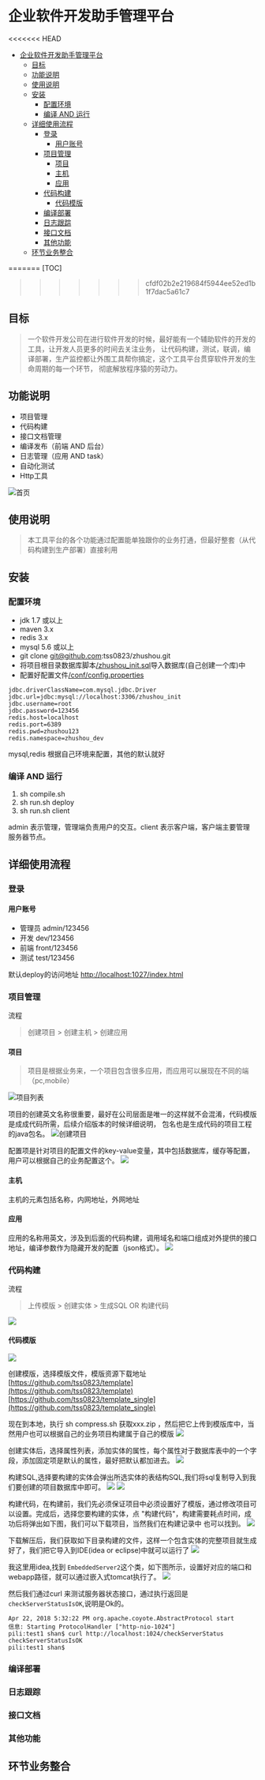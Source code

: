 # 企业软件开发助手管理平台

<<<<<<< HEAD
<!-- TOC -->

- [企业软件开发助手管理平台](#企业软件开发助手管理平台)
    - [目标](#目标)
    - [功能说明](#功能说明)
    - [使用说明](#使用说明)
    - [安装](#安装)
        - [配置环境](#配置环境)
        - [编译 AND 运行](#编译-and-运行)
    - [详细使用流程](#详细使用流程)
        - [登录](#登录)
            - [用户账号](#用户账号)
        - [项目管理](#项目管理)
            - [项目](#项目)
            - [主机](#主机)
            - [应用](#应用)
        - [代码构建](#代码构建)
            - [代码模版](#代码模版)
        - [编译部署](#编译部署)
        - [日志跟踪](#日志跟踪)
        - [接口文档](#接口文档)
        - [其他功能](#其他功能)
    - [环节业务整合](#环节业务整合)

<!-- /TOC -->
=======
[TOC]
>>>>>>> cfdf02b2e219684f5944ee52ed1b1f7dac5a61c7

## 目标

> 一个软件开发公司在进行软件开发的时候，最好能有一个辅助软件的开发的工具，让开发人员更多的时间去关注业务，
让代码构建，测试，联调，编译部署，生产监控都让外围工具帮你搞定，这个工具平台贯穿软件开发的生命周期的每一个环节，
彻底解放程序猿的劳动力。

## 功能说明

* 项目管理
* 代码构建
* 接口文档管理
* 编译发布（前端 AND 后台）
* 日志管理（应用 AND task）
* 自动化测试
* Http工具

![首页](res/index.png)

## 使用说明

> 本工具平台的各个功能通过配置能单独跟你的业务打通，但最好整套（从代码构建到生产部署）直接利用

## 安装

### 配置环境
* jdk 1.7 或以上
* maven 3.x
* redis 3.x
* mysql 5.6 或以上
* git clone git@github.com:tss0823/zhushou.git
* 将项目根目录数据库脚本[/zhushou_init.sql](zhushou_init.sql)导入数据库(自己创建一个库)中
* 配置好配置文件[/conf/config.properties](conf/config.properties)
```
jdbc.driverClassName=com.mysql.jdbc.Driver
jdbc.url=jdbc:mysql://localhost:3306/zhushou_init
jdbc.username=root
jdbc.password=123456
redis.host=localhost
redis.port=6389
redis.pwd=zhushou123
redis.namespace=zhushou_dev
```
mysql,redis 根据自己环境来配置，其他的默认就好

### 编译 AND 运行
1. sh compile.sh 
2. sh run.sh deploy
3. sh run.sh client

admin 表示管理，管理端负责用户的交互。client 表示客户端，客户端主要管理服务器节点。

## 详细使用流程

### 登录
#### 用户账号
* 管理员 admin/123456
* 开发   dev/123456
* 前端   front/123456
* 测试   test/123456

默认deploy的访问地址
[http://localhost:1027/index.html](http://localhost:1027/index.html)


### 项目管理
流程
> 创建项目 > 创建主机 > 创建应用

#### 项目
> 项目是根据业务来，一个项目包含很多应用，而应用可以展现在不同的端（pc,mobile）

![项目列表](res/p_c1.png)

项目的创建英文名称很重要，最好在公司层面是唯一的这样就不会混淆，代码模版是成成代码所需，后续介绍版本的时候详细说明，
包名也是生成代码的项目工程的java包名。
![创建项目](res/p_c2.png)

配置项是针对项目的配置文件的key-value变量，其中包括数据库，缓存等配置，用户可以根据自己的业务配置这个。
![](res/p_c3.png)

#### 主机
主机的元素包括名称，内网地址，外网地址

#### 应用

应用的名称用英文，涉及到后面的代码构建，调用域名和端口组成对外提供的接口地址，编译参数作为隐藏开发的配置（json格式）。
![](res/a_c1.png)

### 代码构建
流程
> 上传模版 > 创建实体 > 生成SQL OR 构建代码

![](res/c_1.png)

#### 代码模版
![](res/t_2.png)

创建模版，选择模版文件，模版资源下载地址 [https://github.com/tss0823/template](https://github.com/tss0823/template)
[https://github.com/tss0823/template_single](https://github.com/tss0823/template_single)

现在到本地，执行 sh compress.sh 获取xxx.zip ，然后把它上传到模版库中，当然用户也可以根据自己的业务项目构建属于自己的模版
![](res/t_1.png)

创建实体后，选择属性列表，添加实体的属性，每个属性对于数据库表中的一个字段，添加固定项是默认的属性，最好把默认都加进去。
![](res/c_2.png)

构建SQL,选择要构建的实体会弹出所选实体的表结构SQL,我们将sql复制导入到我们要创建的项目数据库中即可。
![](res/c_3.png)
![](res/c_7.png)

构建代码，在构建前，我们先必须保证项目中必须设置好了模版，通过修改项目可以设置。完成后，选择您要构建的实体，点 "构建代码"，构建需要耗点时间，成功后将弹出如下图，我们可以下载项目，当然我们在构建记录中
也可以找到。
![](res/c_4.png)

下载解压后，我们获取如下目录构建的文件，这样一个包含实体的完整项目就生成好了，我们把它导入到IDE(idea or eclipse)中就可以运行了
![](res/c_5.png)

我这里用idea,找到 `EmbeddedServer2`这个类，如下图所示，设置好对应的端口和webapp路径，就可以通过嵌入式tomcat执行了。
![](res/c_6.png)

然后我们通过curl 来测试服务器状态接口，通过执行返回是`checkServerStatusIsOK`,说明是Ok的。
```
Apr 22, 2018 5:32:22 PM org.apache.coyote.AbstractProtocol start
信息: Starting ProtocolHandler ["http-nio-1024"]
pili:test1 shan$ curl http://localhost:1024/checkServerStatus
checkServerStatusIsOK
pili:test1 shan$
```

### 编译部署

### 日志跟踪

### 接口文档

### 其他功能

## 环节业务整合


